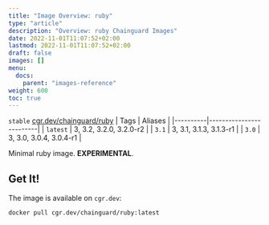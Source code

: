 ```yaml
---
title: "Image Overview: ruby"
type: "article"
description: "Overview: ruby Chainguard Images"
date: 2022-11-01T11:07:52+02:00
lastmod: 2022-11-01T11:07:52+02:00
draft: false
images: []
menu:
  docs:
    parent: "images-reference"
weight: 600
toc: true
---
```


`stable` [cgr.dev/chainguard/ruby](cgr.dev/chainguard/ruby)
| Tags     | Aliases                 |
|----------|-------------------------|
| `latest` | 3, 3.2, 3.2.0, 3.2.0-r2 |
| `3.1`    | 3, 3.1, 3.1.3, 3.1.3-r1 |
| `3.0`    | 3, 3.0, 3.0.4, 3.0.4-r1 |



Minimal ruby image. **EXPERIMENTAL**.

## Get It!

The image is available on `cgr.dev`:

```
docker pull cgr.dev/chainguard/ruby:latest
```
